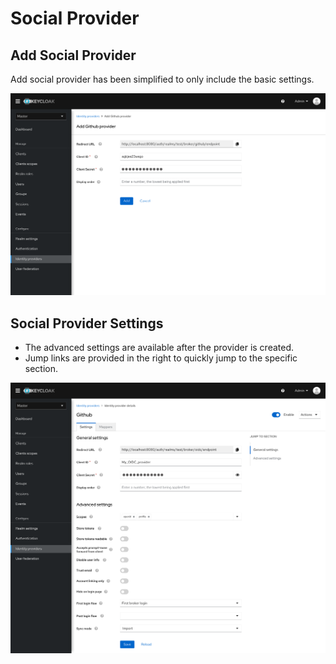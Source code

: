 # Social Provider

## Add Social Provider

Add social provider has been simplified to only include the basic settings.

![AddSocialProvider](./images/social1.png)

## Social Provider Settings

* The advanced settings are available after the provider is created.
* Jump links are provided in the right to quickly jump to the specific section.

![SocialProviderSettings](./images/social2.png)
